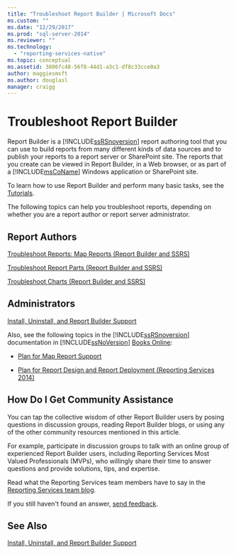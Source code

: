 ```yaml
---
title: "Troubleshoot Report Builder | Microsoft Docs"
ms.custom: ""
ms.date: "12/29/2017"
ms.prod: "sql-server-2014"
ms.reviewer: ""
ms.technology: 
  - "reporting-services-native"
ms.topic: conceptual
ms.assetid: 3806fc48-56f8-44d1-a3c1-df8c33cce0a3
author: maggiesmsft
ms.author: douglasl
manager: craigg
---
```

# Troubleshoot Report Builder
  Report Builder is a [!INCLUDE[ssRSnoversion](../includes/ssrsnoversion-md.md)] report authoring tool that you can use to build reports from many different kinds of data sources and to publish your reports to a report server or SharePoint site. The reports that you create can be viewed in Report Builder, in a Web browser, or as part of a [!INCLUDE[msCoName](../includes/msconame-md.md)] Windows application or SharePoint site.  
  
 To learn how to use Report Builder and perform many basic tasks, see the [Tutorials](report-builder-tutorials.md).  
  
 The following topics can help you troubleshoot reports, depending on whether you are a report author or report server administrator.  
  
## Report Authors  
 [Troubleshoot Reports: Map Reports &#40;Report Builder and SSRS&#41;](report-design/troubleshoot-reports-map-reports-report-builder-and-ssrs.md)  
  
 [Troubleshoot Report Parts &#40;Report Builder and SSRS&#41;](report-parts-report-builder-and-ssrs.md)  
  
 [Troubleshoot Charts &#40;Report Builder and SSRS&#41;](report-design/charts-report-builder-and-ssrs.md)  
  
## Administrators  
 [Install, Uninstall, and Report Builder Support](../../2014/reporting-services/install-uninstall-and-report-builder-support.md)  
  
 Also, see the following topics in the [!INCLUDE[ssRSnoversion](../includes/ssrsnoversion-md.md)] documentation in [!INCLUDE[ssNoVersion](../includes/ssnoversion-md.md)] [Books Online](https://go.microsoft.com/fwlink/?linkid=121312):  
  
-   [Plan for Map Report Support](../../2014/reporting-services/plan-for-map-report-support.md)  
  
-   [Plan for Report Design and Report Deployment &#40;Reporting Services 2014&#41;](plan-for-report-design-and-report-deployment-reporting-services.md)  
  
## How Do I Get Community Assistance  
 You can tap the collective wisdom of other Report Builder users by posing questions in discussion groups, reading Report Builder blogs, or using any of the other community resources mentioned in this article.  
  
 For example, participate in discussion groups to talk with an online group of experienced Report Builder users, including Reporting Services Most Valued Professionals (MVPs), who willingly share their time to answer questions and provide solutions, tips, and expertise.  
  
 Read what the Reporting Services team members have to say in the [Reporting Services team blog](https://go.microsoft.com/fwlink/?LinkId=118788).
  
 If you still haven't found an answer, [send feedback](https://go.microsoft.com/fwlink/?LinkId=118791).  
  
## See Also  
 [Install, Uninstall, and Report Builder Support](../../2014/reporting-services/install-uninstall-and-report-builder-support.md)  
  
  
